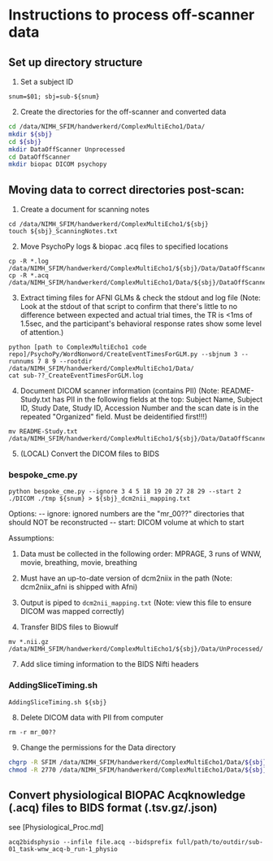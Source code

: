 # Instructions to process off-scanner data


## Set up directory structure

1. Set a subject ID
```
snum=$01; sbj=sub-${snum}
```

2. Create the directories for the off-scanner and converted data

```sh
cd /data/NIMH_SFIM/handwerkerd/ComplexMultiEcho1/Data/
mkdir ${sbj}
cd ${sbj}
mkdir DataOffScanner Unprocessed
cd DataOffScanner
mkdir biopac DICOM psychopy
```

## Moving data to correct directories post-scan:

1. Create a document for scanning notes
```
cd /data/NIMH_SFIM/handwerkerd/ComplexMultiEcho1/${sbj}
touch ${sbj}_ScanningNotes.txt
```

2. Move PsychoPy logs & biopac .acq files to specified locations
```
cp -R *.log /data/NIMH_SFIM/handwerkerd/ComplexMultiEcho1/${sbj}/Data/DataOffScanner/psychopy/
cp -R *.acq /data/NIMH_SFIM/handwerkerd/ComplexMultiEcho1/Data/${sbj}/DataOffScanner/biopac/
```

3. Extract timing files for AFNI GLMs & check the stdout and log file
(Note: Look at the stdout of that script to confirm that there's little to no difference between expected and actual trial times, the TR is <1ms of 1.5sec, and the participant's behavioral response rates show some level of attention.)
```
python [path to ComplexMultiEcho1 code repo]/PsychoPy/WordNonword/CreateEventTimesForGLM.py --sbjnum 3 --runnums 7 8 9 --rootdir /data/NIMH_SFIM/handwerkerd/ComplexMultiEcho1/Data/
cat sub-??_CreateEventTimesForGLM.log
```

4. Document DICOM scanner information (contains PII)
(Note: README-Study.txt has PII in the following fields at the top: Subject Name, Subject ID, Study Date, Study ID, Accession Number and the scan date is in the repeated "Organized" field. Must be deidentified first!!!)
```
mv README-Study.txt /data/NIMH_SFIM/handwerkerd/ComplexMultiEcho1/${sbj}/Data/DataOffScanner/DICOM/
```

5. (LOCAL) Convert the DICOM files to BIDS
### bespoke_cme.py
```
python bespoke_cme.py --ignore 3 4 5 18 19 20 27 28 29 --start 2 ./DICOM ./tmp ${snum} > ${sbj}_dcm2nii_mapping.txt
```

Options:
-- ignore: ignored numbers are the "mr_00??" directories that should NOT be reconstructed
-- start: DICOM volume at which to start

Assumptions:
1. Data must be collected in the following order: MPRAGE, 3 runs of WNW, movie, breathing, movie, breathing
2. Must have an up-to-date version of dcm2niix in the path (Note: dcm2niix_afni is shipped with Afni)
3. Output is piped to `dcm2nii_mapping.txt` (Note: view this file to ensure DICOM was mapped correctly)

6. Transfer BIDS files to Biowulf
```
mv *.nii.gz /data/NIMH_SFIM/handwerkerd/ComplexMultiEcho1/${sbj}/Data/UnProcessed/
```

7. Add slice timing information to the BIDS Nifti headers
### AddingSliceTiming.sh
```
AddingSliceTiming.sh ${sbj}
```

8. Delete DICOM data with PII from computer
```
rm -r mr_00??
```

9. Change the permissions for the Data directory
```sh
chgrp -R SFIM /data/NIMH_SFIM/handwerkerd/ComplexMultiEcho1/Data/${sbj}
chmod -R 2770 /data/NIMH_SFIM/handwerkerd/ComplexMultiEcho1/Data/${sbj}
```

## Convert physiological BIOPAC Acqknowledge (.acq) files to BIDS format (.tsv.gz/.json)

see [Physiological_Proc.md]

```
acq2bidsphysio --infile file.acq --bidsprefix full/path/to/outdir/sub-01_task-wnw_acq-b_run-1_physio
```
